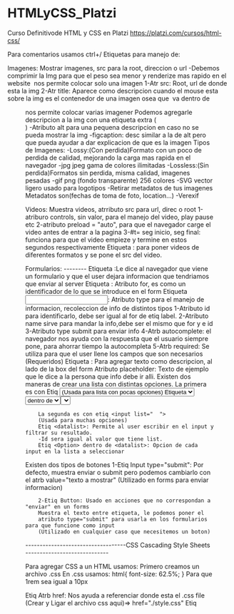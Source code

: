 # HTMLyCSS_Platzi
Curso Definitivode HTML y CSS en Platzi
https://platzi.com/cursos/html-css/

Para comentarios usamos ctrl+/
Etiquetas para manejo de:

Imagenes: Mostrar imagenes, src para la root, direccion o url
-Debemos comprimir la Img para que el peso sea menor y renderize mas rapido en el website
<Img> nos permite colocar solo una imagen
        1-Atr src: Root, url de donde esta la img
        2-Atr title: Aparece como descripcion cuando el mouse esta sobre la img
<picture> es el contenedor de una imagen osea que <img> va dentro de <pic>
<Figure> nos permite colocar varias imagener 
        Podemos agregarle descripcion a la img
        con una etiqueta extra (<figcaption>)
        -Atributo alt para una pequena descripcion
        en caso no se pueda mostrar la img
        -figcaption: desc similar a la de alt pero
          que pueda ayudar a dar explicacion de que es la imagen
Tipos de Imagenes: 
        -Lossy:(Con perdida)Formato con un poco de perdida de calidad, 
        mejorando la carga mas rapida en el navegador
           -jpg jpeg gama de colores ilimitadas 
        -Lossless:(Sin perdida)Formatos sin perdida, misma calidad, imagenes pesadas
           -gif png  (fondo transparente) 256 colores
           -SVG vector ligero usado para logotipos 
        -Retirar metadatos de tus imagenes
        Metadatos son(fechas de toma de foto, location...)
        -Verexif 

Videos: Muestra videos, atrributo src para url, direc o root 
        1-atriburo controls, sin valor, para el manejo del
        video, play pause etc
        2-atributo preload = "auto", para que el navegador carge el video 
        antes de entrar a la pagina
        3-#t= seg inicio, seg final: funciona para 
        que el video empieze y termine en estos segundos respectivamente
Etiqueta <Source>: para poner videos de diferentes 
        formatos y se pone el src del video.

Formularios: --------
        Etiqueta <Forms>:Le dice al navegador que 
        viene un formulario y que el user dejara informacion que tendriamos que enviar al server
        Etiqueta <label>: Atributo for, es como un identificador de lo que se introduce en el form
        Etiqueta <input>: Atributo type para el manejo de informacion, recoleccion de info de distintos tipos
               1-Atributo id para identificarlo, debe ser igual al for de etiq label.
               2-Atributo name sirve para mandar la info,debe ser el mismo que for y e id
               3-Atributo type submit para enviar info
               4-Atrb autocomplete: el navegador nos ayuda con la respuesta que el usuario siempre pone, para ahorrar tiempo la autocompleta 
               5-Atrb required: Se utiliza para que el user llene los campos que son necesarios (Requeridos)
        Etiqueta <span>: Para agregar texto como descripcion, al lado de la box del form
        Atributo placeholder: Texto de ejemplo que le dice a la persona que info debe ir alli.
Existen dos maneras de crear una lista con distintas opciones.
        La primera es con Etiq <select> permite crear la lista con etiq de <option>
        (Usada para lista con pocas opciones)
        Etiqueta <select>: Sirve para hacer una lista de las opciones de input en un form.
        -Name: es el contenido en relacion a las options
        -Id:
        Etiq <Option> dentro de <select>: Opcion de cada input en la lista a seleccionar

        La segunda es con etiq <input list="  ">
        (Usada para muchas opciones)
        Etiq <datalist>: Permite al user escribir en el input y filtrar su resultado. 
        -Id sera igual al valor que tiene list.
        Etiq <Option> dentro de <datalist>: Opcion de cada input en la lista a seleccionar

Existen dos tipos de botones
        1-Etiq Input type="submit": Por defecto, muestra enviar o submit pero podemos cambiarlo
        con el atrb value="texto a mostrar" 
        (Utilizado en forms para enviar informacion)

        2-Etiq Button: Usado en acciones que no correspondan a "enviar" en un forms
        Muestra el texto entre etiqueta, le podemos poner el 
        atributo type="submit" para usarla en los formularios para que funcione como input 
        (Utilizado en cualquier caso que necesitemos un boton)


-----------------------------------CSS  Cascading Style Sheets -----------------------------

Para agregar CSS a un HTML usamos:
Primero creamos un archivo .css
En .css usamos:
html{
        font-size: 62.5%;
}
Para que 1rem sea igual a 10px

Etiq <link rel="  " href=" root de css">
        Atrb href: Nos ayuda a referenciar donde esta el .css file 
        (Crear y Ligar el archivo css aqui)=> href="./style.css"
Etiq <style> para agregar pocos estilos de Css

Selectores: (el selector universal es el * )
1-Por elemento de HTML:Parrafo ejm=>p{ css } en el CSS
2-Por Clase: Atriburo class=" nombre" en HTML dentro de etiq
        Llamamos como .nombre{ css} en el CSS
3-Por Id:Art id="nombre" en HTML dentro de etiq
        Llamamos como #nombre{ css } en el CSS

Pseudo clases y pseudo elementos
Esto es a lo que le vamos a agregar estilos una vez tengamos la etiq
-Pseudo Clases: definen el estilo de un estado especial de un elemento
                :class
-Pseudo Elemento: definen el estilo de una parte especifica de un elemento
                ::element

Anatomia o Syntaxis de una regla en CSS
        -Selector/PseudoClase o PsElemento: El elemento que quieres modificar
        -Declaracion del Estilo: -Propiedad -Valor de Propiedad
        Ejm: p (selector){
                color(propiedad): red(valor de propiedad);
                -----------declaracion de estilo-------------
             }

MODELO DE CAJA

        -Margin: Espacio Externo de la caja hacia afuera
        -Border: Linea que define a cada elemento 
        -Padding: Espacio Interno de la caja hacia adentro 
        -Contenido: Elemento(img video texto)
    Width y Height para posicionar la box (top-right-bottom-left)

Box-sizing: Border-box; Hace que se calcule automaticamente el 
tamano del elemento con el padding y border para eliminar scroll horizontal.
        -Suma el padding con el width del elemento 
Tambien podemos hacerlo utilizando el metodo calc(% - px); del Width
        -Ejm: Imagina que quieres colocar 2 cajas dentro de una caja padre y quieres que cada una tome el 50% de ancho, pero que cada una tenga un margen a la izquierda de 10px. Si colocas width de 50% a cada caja y además le colocas margen, esto hará que las cajas queden una arriba de la otra, porque al agregarle 20px de espacio en márgenes, vas a hacer que ya no ajuste el 50% a cada caja.
        (Debes restarle al width, el margin(20px))
        Para hacer que ambas cajas sigan tomando el 50% contando los márgenes, puedes hacer lo siguiente:
                .caja-hijo
                {  width: calc(50% - 20px); 
                }

Herencia
Podemos obtener informacion de los padres (Heredar)
Se heredan las caracteristicas de las etiq contenedoras 
        <body>
           <h1>soy h1<h1>
        <body>
        H1 heredara las caract de body
        -inherit: A la propiedad que se la aplicamos debe heredar los valores de su elemento padre 
                  Significa (usa el valor de mi padre)
        -initial: Damos el valor inicial y predefinido por el navegador
        -upset:  Es una combinacion entre inherit e initial, cuando lo usamos en una propiedad
                 esta trata de heredar el valor de su elemento padre si este esta disponible, 
                 sino colocara el valor de la propiedad en su valor inicial

Orden de declaracion - Especificidad 
        Si dos declaraciones tienen la misma importancia, la especificidad de las reglas decidira cual aplicar
        Si las reglas tienen la misma especificidad, el orden de las fuentes controla el resultado final
        Como se controla el orden al declarar CSS?
        1-Importancia: 1-Hoja de estilo de agente de usuario (Estilo del navegador)
                       2-Declaraciones normales en hojas de estilo de autor (Nuestro .css) 
                       3-Declaraciones importantes en hojas de estilos de autor(Utilizar el !important)MalaPractica
        2-Especificidad: 1-!important
                         2-Inline styles
                         3-#id
                         4-.class
                         5-tag
        3-Orden de las fuentes: En tus estilos, las declaraciones al final del documento anularan 
                                a las que sucedan antes en caso de conflicto. 
                        Se aplican los estilos que esten abajo o de ultimo en el css
                        Ejm: si llamas una clase o id en las primeras lineas y despues llamas la misma a lo ultimo
                        siempre seran aplicados los ultimos estilos y puede reescribir(anular o cambiar) los estilos de arriba

Combinadores 
-Nos permiten combinar multiples selectores y crear mayor especificidad
1-Hermano cercano(Adjacent sibling): div + p{ }=>Agrega los estilos a etiq <p> cerca de <div>.
2-Hermano general(General sibling): div ~ p{ }=>Agrega los estilos a etiq <p> si estan en la misma linea 
3-Hijo Directo(Child): div > p{ }=>Agrega estilos a etiq <p> que tienen padre div, osea estan dentro de <div>
4-Descendiente(Descendant): div p{ }=>Agrega estilo a TODAS las etiq <p> dentro de <div>

Medidas 
Algunas medidas cambian o no, sin importar el tamano de la pantalla donde vemos el proyecto
-Absolutas(No cambian):Su tamano no cambia, siempre es el mismo aunque la pag cambie el tamano
                       Px, mm, cm, in
-Relativas(Cambian):Su tamano cambia segun el tamano de la pag.
                     %, em, rem, max-width/heigth, min-width/heigth, vw, vh
                     -Min y Max: Medidas minimas y maximas 
                     Min=> se achican hasta x medida
                     Max=> se agrandan hasta x medida

Posicion
        Por defecto todo viene en static.
        Tipos de posicionamiento de elementos
                -Static: Viene por defecto en todos los elementos HTML
                -Absolute: No esta en el flujo normal de la pag, toma como referencia el navegador o el elemento padre mas cercano
                -Relative: Podemos posicionar le elemento respecto al flujo normal de la pagina
                -Fixed
                -Sticky

Display 
        Display block: Usa todo el espacio sin importar si el contenido lo ocupa
        Display inline: Usa solo el espacio que ocupa su contenido
        Display inline block: Combinacion de estos dos, nos permite poner elementos arriba abajo o lateral

       -Display flex: Permite que el contenedor padre sea flexible a los cambios que puedan 
                tener los elements hijos en su alineacion. 
                Una vez tengamos el elemento padre con display flex tenemos otras propiedades que podemos usar
                Si el padre tiene dis flex los hijos lo tienen tambien
                -Flex-direction:Alineacion de elementos hijos
                    Valores    -Row:(default)Horizontal
                               -Column:Vertical         
                -Flex-wrap:Permite que un elemento haga un salto de linea si es muy grande
                -Justify-content:Alinear el contenido de forma horizontal
                        Valores
                                -Flex-start:Alinearlos al comienzo(izq)
                                -Flex-end:Alinearlos al final(der)
                                -Center:Alinear los items en el centro del contenedor(mid-horizt)
                                -Space-between:Agrega mismo espacio entre items, no en los extremos
                                -Space-around:Agrega espacio entre los items (No es espacio igual para todos)
                                -Space-evenly: Le da el mismo espacio alrededor de cada item (Espacio perfecto)
                -Align-items:Alinea los elementos hijos de forma vertical
                        Valores
                                -Flex-start:Alinearlos desde arriba(top)
                                -Flex-end:Alinearlos abajo(bottom)
                                -Center:Alinear los items en el centro del contenedor(mid-vertc)
                                -Stretch: Estira el alto de los items hijos al 100% del item pafre
                                -Base-line: Escala el item al tamano de su contenido
                -Order:(Si no le coloco order a un item este se desplazara a la izq por default)
                        Especifica el orden del item
                -Flex-grow:El item crecera hasta rellenar el espacio sobrante
                -Flex-basis:Especifica el tamano inicial del elemento flexible

Variables(Custom Properties)
        -Podemos guardar un valor para reutilizarlo varias veces
        Mayor utilidad en proyectos grandes y archivos extensos de HTML y CSS
        Se declaran dentro del selector=> :root{  } para que sea global
                Syntaxis=>  --Nombre-de-variable: VALOR;
        Se llama para usarlas como:
                Syntaxis de llamado=>  var(--nombre-de-var);

Web Fonts

        Fuentes por Defecto:

        Genericas    |                 Fuentes
        Serif        |   Times New Roman  -- Georgia 
        sans-serif   |  Helvetica        --  Verdana
        cursive      | Dancing Script   --  Great Vibes
        monoscape    |  Courier New      --  Roboto Mono
        
       Puedes usar google.fonts para fuentes gratis, descargarlas para el protecto
       Buenas practicas al usar fonts externas
                -Solo cargar 1 fuente por proyecto
                -importarlas siempre en la etiq <head>

    -------------------------------RESPONSIVE DESIGN--------------------------------------------
                                   MOBILE FIRST / ONLY 
                Hacer los proyectos multiplataformas, que se adapten a distintos dispositivos
                El primer archivo .css debe estar enfocado al mobile device (Smarthphone)
                A partir del segundo archivo .css utilizaremos los BREAKPOINTS.
        Media Queries: Son conficionales, no es la mejor practica ponerlo en CSS.
                      Forma de implementacion es empezar por las pantallas pequenas y terminar por las mas amplias  
                **Para aplicar Media Queries con buenas practicas debemos hacerlo en el <header> de HTML
                con etiq <link href= "(device).css" rel="stylesheet" media="screen and(min-width: #px)">
                        -De esta manera solo se descarga el codigo necesario para ese dispositivo, 
                        si hacemos media queris desde CSS entonces se descarga todo el code sin importar el dispositivo 
                En caso de usar un solo archivo .CSS los media queries deben ir al final 
        Breakpoints: Cuando la pantalla sea de cierto tamano, se generara un cambio 
             para reposicionar o redimencionar items(contenedores)
             Maximo 3 breakpoints por proyecto
        Lo mas importante es disenar para moviles. (Mobile First)
        Primero disenar para celular, luego breakpoint para tablet y finalmente breakpoint para PC.
        
        Patrones
        -MostlyFluid
        -Layout Shifter
        -Column Drop

        Recomendaciones
        -Separa siempre tus archivos de CSS por un breakpoint
        mydevice.io => Aqui puedes ver el width o tamano de viewport de distintos dispositivos  
                      (movil-tablet)  
        Imagenes Responsives
        -Etiq <picture>: Es contenedor de una imagen, dentro debe ir 
                        <soure media="min-width: #px" srcset="./img_root.jpg">
                Complementarlas con la etiq <source> en caso de manejar varias imagenes
                que es lo ideal si queremos hacer imagenes responsives
        -width: 100%; es lo mejor, buena practica

Accesibilidad (Productos para todos)
-Semantica: Etiquetas adecuadas al contenido de cada seccion
           Container, Header, Main Content, Sidebar, Footer

Texto
-No usar el texto en px porque no escala, debemos usar rem     

Labels,alt y titles
Label: Ayuda al usuario a introducir una input con solo clickear sobre el texto 
Atributos de <img>
        Alts: Es una pequena descripcion de la imagen, se mostrara cuando la img no se pueda mostrar
        Title: Aparece como descripcion cuando el mouse esta sobre la imagen